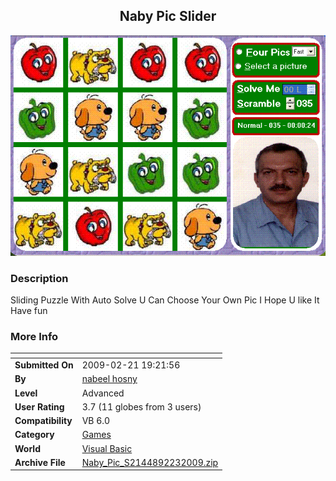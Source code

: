 ﻿<div align="center">

## Naby Pic Slider

<img src="PIC2009223356153947.GIF">
</div>

### Description

Sliding Puzzle With Auto Solve U Can Choose Your Own Pic I Hope U like It Have fun
 
### More Info
 


<span>             |<span>
---                |---
**Submitted On**   |2009-02-21 19:21:56
**By**             |[nabeel hosny](https://github.com/Planet-Source-Code/PSCIndex/blob/master/ByAuthor/nabeel-hosny.md)
**Level**          |Advanced
**User Rating**    |3.7 (11 globes from 3 users)
**Compatibility**  |VB 6\.0
**Category**       |[Games](https://github.com/Planet-Source-Code/PSCIndex/blob/master/ByCategory/games__1-38.md)
**World**          |[Visual Basic](https://github.com/Planet-Source-Code/PSCIndex/blob/master/ByWorld/visual-basic.md)
**Archive File**   |[Naby\_Pic\_S2144892232009\.zip](https://github.com/Planet-Source-Code/nabeel-hosny-naby-pic-slider__1-71805/archive/master.zip)








